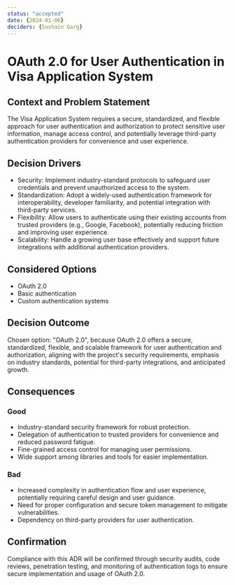 ```yaml
---
status: "accepted"
date: {2024-01-06}
deciders: {Sushain Garg}
---
```

# OAuth 2.0 for User Authentication in Visa Application System

## Context and Problem Statement

The Visa Application System requires a secure, standardized, and flexible approach for user authentication and authorization to protect sensitive user information, manage access control, and potentially leverage third-party authentication providers for convenience and user experience.

## Decision Drivers

* Security: Implement industry-standard protocols to safeguard user credentials and prevent unauthorized access to the system.
* Standardization: Adopt a widely-used authentication framework for interoperability, developer familiarity, and potential integration with third-party services.
* Flexibility: Allow users to authenticate using their existing accounts from trusted providers (e.g., Google, Facebook), potentially reducing friction and improving user experience.
* Scalability: Handle a growing user base effectively and support future integrations with additional authentication providers.

## Considered Options

* OAuth 2.0
* Basic authentication
* Custom authentication systems

## Decision Outcome

Chosen option: "OAuth 2.0", because
OAuth 2.0 offers a secure, standardized, flexible, and scalable framework for user authentication and authorization, aligning with the project's security requirements, emphasis on industry standards, potential for third-party integrations, and anticipated growth.


## Consequences

### Good 

* Industry-standard security framework for robust protection.
* Delegation of authentication to trusted providers for convenience and reduced password fatigue.
* Fine-grained access control for managing user permissions.
* Wide support among libraries and tools for easier implementation.

### Bad

* Increased complexity in authentication flow and user experience, potentially requiring careful design and user guidance.
* Need for proper configuration and secure token management to mitigate vulnerabilities.
* Dependency on third-party providers for user authentication.


## Confirmation

Compliance with this ADR will be confirmed through security audits, code reviews, penetration testing, and monitoring of authentication logs to ensure secure implementation and usage of OAuth 2.0.
